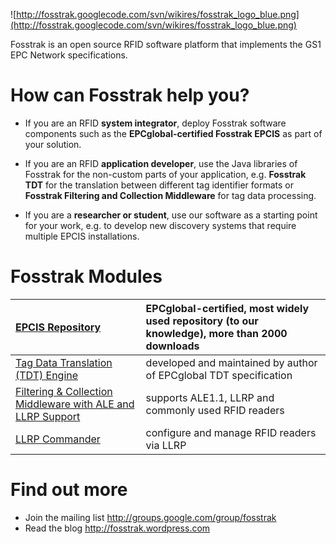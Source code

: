 ![http://fosstrak.googlecode.com/svn/wikires/fosstrak_logo_blue.png](http://fosstrak.googlecode.com/svn/wikires/fosstrak_logo_blue.png)

Fosstrak is an open source RFID software platform that implements the GS1 EPC Network specifications.

# How can Fosstrak help you? #

  * If you are an RFID **system integrator**, deploy Fosstrak software components such as the **EPCglobal-certified Fosstrak EPCIS** as part of your solution.

  * If you are an RFID **application developer**, use the Java libraries of Fosstrak for the non-custom parts of your application, e.g. **Fosstrak TDT** for the translation between different tag identifier formats or **Fosstrak Filtering and Collection Middleware** for tag data processing.

  * If you are a **researcher or student**, use our software as a starting point for your work, e.g. to develop new discovery systems that require multiple EPCIS installations.

# Fosstrak Modules #

| [EPCIS Repository](EpcisMain.md) | EPCglobal-certified, most widely used repository (to our knowledge), more than 2000 downloads |
|:---------------------------------|:----------------------------------------------------------------------------------------------|
| [Tag Data Translation (TDT) Engine](TdtMain.md) | developed and maintained by author of EPCglobal TDT specification                             |
| [Filtering & Collection Middleware with ALE and LLRP Support](AleMain.md) | supports ALE1.1, LLRP and commonly used RFID readers                                          |
| [LLRP Commander](LlrpMain.md)    | configure and manage RFID readers via LLRP                                                    |

# Find out more #

  * Join the mailing list http://groups.google.com/group/fosstrak
  * Read the blog http://fosstrak.wordpress.com